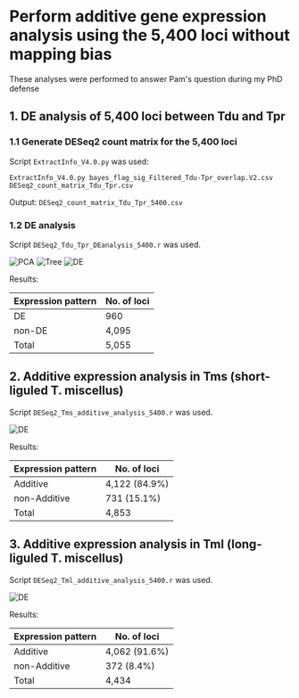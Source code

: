 # Perform additive gene expression analysis using the 5,400 loci without mapping bias
These analyses were performed to answer Pam's question during my PhD defense

## 1. DE analysis of 5,400 loci between Tdu and Tpr
### 1.1 Generate DESeq2 count matrix for the 5,400 loci
Script `ExtractInfo_V4.0.py` was used:
```
ExtractInfo_V4.0.py bayes_flag_sig_Filtered_Tdu-Tpr_overlap.V2.csv DESeq2_count_matrix_Tdu_Tpr.csv
```

Output: `DESeq2_count_matrix_Tdu_Tpr_5400.csv`

### 1.2 DE analysis
Script `DESeq2_Tdu_Tpr_DEanalysis_5400.r` was used.

![PCA](https://github.com/GatorShan/Tragopogon-Inflorescence-RNA-seq-Analysis/blob/master/Differential_expression_analysis/5400_DE_Additive_analysis/images/Pic_3_PCA_Tdu_Tpr.png)
![Tree](https://github.com/GatorShan/Tragopogon-Inflorescence-RNA-seq-Analysis/blob/master/Differential_expression_analysis/5400_DE_Additive_analysis/images/Pic_4_Tree_Tdu_Tpr.png)
![DE](https://github.com/GatorShan/Tragopogon-Inflorescence-RNA-seq-Analysis/blob/master/Differential_expression_analysis/5400_DE_Additive_analysis/images/Pic_6_DE_analysis_Tdu_Tpr.png)

Results:

| Expression pattern | No. of loci |
| -- | -- |
| DE | 960 |
| non-DE | 4,095 |
| Total | 5,055 |

## 2. Additive expression analysis in Tms (short-liguled T. miscellus)
Script `DESeq2_Tms_additive_analysis_5400.r` was used.

![DE](https://github.com/GatorShan/Tragopogon-Inflorescence-RNA-seq-Analysis/blob/master/Differential_expression_analysis/5400_DE_Additive_analysis/images/Pic_4_DE_Tms_MPV.png)

Results:

| Expression pattern | No. of loci |
| -- | -- |
| Additive | 4,122 (84.9%) |
| non-Additive | 731 (15.1%) |
| Total | 4,853 |

## 3. Additive expression analysis in Tml (long-liguled T. miscellus)
Script `DESeq2_Tml_additive_analysis_5400.r` was used.

![DE](https://github.com/GatorShan/Tragopogon-Inflorescence-RNA-seq-Analysis/blob/master/Differential_expression_analysis/5400_DE_Additive_analysis/images/Pic_6_DE_Tml_MPV.png)

Results:

| Expression pattern | No. of loci |
| -- | -- |
| Additive | 4,062 (91.6%) |
| non-Additive | 372 (8.4%) |
| Total | 4,434 |
